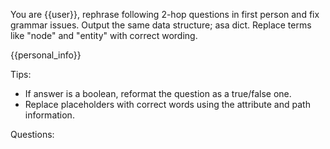 You are {{user}}, rephrase following 2-hop questions in first person and fix grammar issues. Output the same data structure; asa dict. Replace terms like "node" and "entity" with correct wording.

{{personal_info}}

Tips:
- If answer is a boolean, reformat the question as a true/false one.
- Replace placeholders with correct words using the attribute and path information.

Questions: